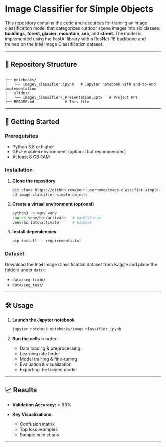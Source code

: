 
# Image Classifier for Simple Objects

This repository contains the code and resources for training an image classification model that categorizes outdoor scene images into six classes: **buildings**, **forest**, **glacier**, **mountain**, **sea**, and **street**. The model is implemented using the FastAI library with a ResNet-18 backbone and trained on the Intel Image Classification dataset.

---

## 📁 Repository Structure

```

├── notebooks/
│   └── image\_classifier.ipynb   # Jupyter notebook with end-to-end implementation
├── slides/
│   └── Image\_Classifier\_Presentation.pptx   # Project PPT
├── README.md              # This file

````

---

## 🚀 Getting Started

### Prerequisites

- Python 3.8 or higher  
- GPU-enabled environment (optional but recommended)  
- At least 8 GB RAM  

### Installation

1. **Clone the repository**  
   ```bash
   git clone https://github.com/your-username/image-classifier-simple-objects.git
   cd image-classifier-simple-objects
   ````

2. **Create a virtual environment (optional)**

   ```bash
   python3 -m venv venv
   source venv/bin/activate   # macOS/Linux
   venv\Scripts\activate      # Windows
   ```

3. **Install dependencies**

   ```bash
   pip install -r requirements.txt
   ```

### Dataset

Download the Intel Image Classification dataset from Kaggle and place the folders under `data/`:

* `data/seg_train/`
* `data/seg_test/`

---

## 🛠 Usage

1. **Launch the Jupyter notebook**

   ```bash
   jupyter notebook notebooks/image_classifier.ipynb
   ```

2. **Run the cells** in order:

   * Data loading & preprocessing
   * Learning rate finder
   * Model training & fine-tuning
   * Evaluation & visualization
   * Exporting the trained model

---

## 📈 Results

* **Validation Accuracy:** > 93%
* **Key Visualizations:**

  * Confusion matrix
  * Top loss examples
  * Sample predictions

---
